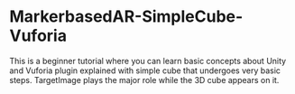 # MarkerbasedAR-SimpleCube-Vuforia
This is a beginner tutorial where you can learn basic concepts about Unity and Vuforia plugin explained with simple cube that undergoes very basic steps. TargetImage plays the major role while the 3D cube appears on it.
